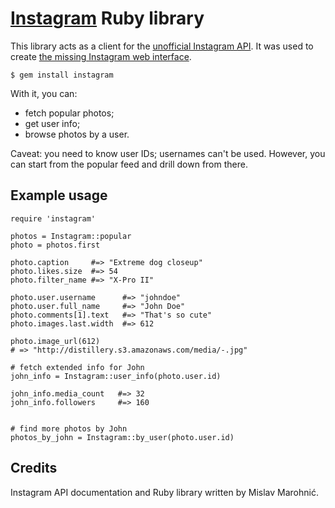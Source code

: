 # [Instagram][] Ruby library

This library acts as a client for the [unofficial Instagram API][wiki]. It was used to create [the missing Instagram web interface][web].

    $ gem install instagram

With it, you can:

* fetch popular photos;
* get user info;
* browse photos by a user.

Caveat: you need to know user IDs; usernames can't be used. However, you can start from the popular feed and drill down from there.

## Example usage

    require 'instagram'
    
    photos = Instagram::popular
    photo = photos.first
    
    photo.caption     #=> "Extreme dog closeup"
    photo.likes.size  #=> 54
    photo.filter_name #=> "X-Pro II"
    
    photo.user.username      #=> "johndoe"
    photo.user.full_name     #=> "John Doe"
    photo.comments[1].text   #=> "That's so cute"
    photo.images.last.width  #=> 612
    
    photo.image_url(612)
    # => "http://distillery.s3.amazonaws.com/media/-.jpg"
    
    # fetch extended info for John
    john_info = Instagram::user_info(photo.user.id)
    
    john_info.media_count   #=> 32
    john_info.followers     #=> 160
    
    
    # find more photos by John
    photos_by_john = Instagram::by_user(photo.user.id)


## Credits

Instagram API documentation and Ruby library written by Mislav Marohnić.


[instagram]: http://instagr.am/
[web]: http://instagram.heroku.com
[wiki]: https://github.com/mislav/instagram/wiki "Instagram API"